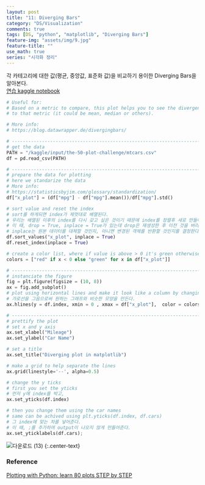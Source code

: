 ```yaml
---
layout: post
title: "11: Diverging Bars"
category: "DS/Visualization"
comments: true
tags: [DS, "python", "matplotlib", "Diverging Bars"]
feature-img: "assets/img/9.jpg"
feature-title: ""
use_math: true
series: "시각화 정리"
---
```


각 카테고리에 대한 값(평균, 중앙값, 표준화 값)을 비교하기 용이한 Diverging Bars을 알아본다.  
[연습 kaggle notebook](https://www.kaggle.com/wansook0316/plotting-with-python-learn-80-plots-step-by-step/edit)

```python
# Useful for:
# Based on a metric to compare, this plot helps you to see the divergence of the a value
# to that metric (it could be mean, median or others).

# More info:
# https://blog.datawrapper.de/divergingbars/

# ----------------------------------------------------------------------------------------------------
# get the data
PATH = "/kaggle/input/the-50-plot-challenge/mtcars.csv"
df = pd.read_csv(PATH)

# ----------------------------------------------------------------------------------------------------
# prepare the data for plotting
# here we standarize the data
# More info:
# https://statisticsbyjim.com/glossary/standardization/
df["x_plot"] = (df["mpg"] - df["mpg"].mean())/df["mpg"].std()

# sort value and reset the index
# sort를 하게되면 index가 제멋대로 배열된다.
# 우리는 배열된 이후의 index를 다시 갖고 싶은 것이기 때문에 index를 정렬후 새로 만들어준다.
# 이 때, drop = True, inplace = True가 있는데 drop은 재생성한 후 이전 것을 버리는 것을 의미한다.
# inplace는 원본 데이터를 대체할 것인지, 아니면 변경된 객체를 반환할 것인지를 결정한다.
df.sort_values("x_plot", inplace = True)
df.reset_index(inplace = True)

# create a color list, where if value is above > 0 it's green otherwise red
colors = ["red" if x < 0 else "green" for x in df["x_plot"]]

# ----------------------------------------------------------------------------------------------------
# instanciate the figure
fig = plt.figure(figsize = (10, 8))
ax = fig.add_subplot()
# plot using horizontal lines and make it look like a column by changing the linewidth
# 가로선을 그음으로써 원하는 그래프와 비슷한 모양을 만든다.
ax.hlines(y = df.index, xmin = 0 , xmax = df["x_plot"],  color = colors, linewidth = 5)

# ----------------------------------------------------------------------------------------------------
# prettify the plot
# set x and y axis
ax.set_xlabel("Mileage")
ax.set_ylabel("Car Name")

# set a title
ax.set_title("Diverging plot in matplotlib")

# make a grid to help separate the lines
ax.grid(linestyle='--', alpha=0.5)

# change the y ticks
# first you set the yticks
# 먼저 y에 index를 박고,
ax.set_yticks(df.index)

# then you change them using the car names
# same can be achived using plt.yticks(df.index, df.cars)
# 그 index에 맞는 차를 넣어준다.
# 이 때, ;를 추가하여 output이 나오지 않게 만들어준다.
ax.set_yticklabels(df.cars);
```

![다운로드 (13)](https://user-images.githubusercontent.com/37871541/82284233-7ba85500-99d3-11ea-8958-e751b995326e.png)
{:.center-text}

### Reference

[Plotting with Python: learn 80 plots STEP by STEP](https://www.kaggle.com/python10pm/plotting-with-python-learn-80-plots-step-by-step)
